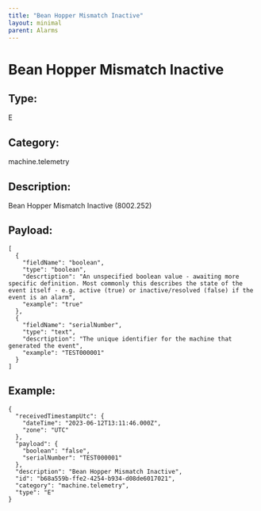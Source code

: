 ```yaml
---
title: "Bean Hopper Mismatch Inactive"
layout: minimal
parent: Alarms
---
```


# Bean Hopper Mismatch Inactive

## Type:

E

## Category:

machine.telemetry

## Description: 

Bean Hopper Mismatch Inactive (8002.252)

## Payload:

```
[
  {
    "fieldName": "boolean",
    "type": "boolean",
    "descrtiption": "An unspecified boolean value - awaiting more specific definition. Most commonly this describes the state of the event itself - e.g. active (true) or inactive/resolved (false) if the event is an alarm",
    "example": "true"
  },
  {
    "fieldName": "serialNumber",
    "type": "text",
    "descrtiption": "The unique identifier for the machine that generated the event",
    "example": "TEST000001"
  }
]
```

## Example:

```
{
  "receivedTimestampUtc": {
    "dateTime": "2023-06-12T13:11:46.000Z",
    "zone": "UTC"
  },
  "payload": {
    "boolean": "false",
    "serialNumber": "TEST000001"
  },
  "description": "Bean Hopper Mismatch Inactive",
  "id": "b68a559b-ffe2-4254-b934-d08de6017021",
  "category": "machine.telemetry",
  "type": "E"
}
```
